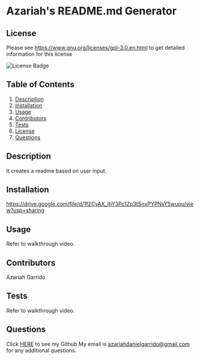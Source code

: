 # Azariah's README.md Generator
## License
Please see https://www.gnu.org/licenses/gpl-3.0.en.html to get detailed information for this license

![License Badge](https://shields.io/badge/license-GPL-green)
## Table of Contents
1. [Description](#description)
2. [Installation](#installation)
3. [Usage](#usage)
4. [Contributors](#contributors)
5. [Tests](#tests)
6. [License](#license)
7. [Questions](#questions)

## Description
It creates a readme based on user input.
## Installation
https://drive.google.com/file/d/1f2CyAX_lhY3Pc1Zp3tSnxPYPNsY5wupu/view?usp=sharing
## Usage
Refer to walkthrough video.
## Contributors
Azariah Garrido
## Tests
Refer to walkthrough video.
## Questions
Click [HERE](https://github.com/azariahgarrido) to see my Github
My email is azariahdanielgarrido@gmail.com for any additional questions.
